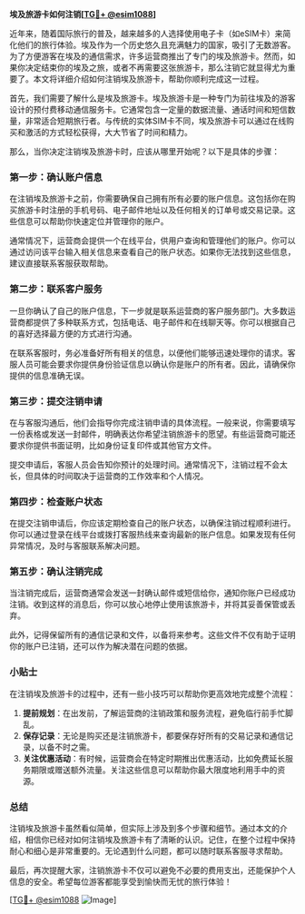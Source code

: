 **埃及旅游卡如何注销[[TG💪+ @esim1088](https://t.me/s/esim1088)]**

近年来，随着国际旅行的普及，越来越多的人选择使用电子卡（如eSIM卡）来简化他们的旅行体验。埃及作为一个历史悠久且充满魅力的国家，吸引了无数游客。为了方便游客在埃及的通信需求，许多运营商推出了专门的埃及旅游卡。然而，如果你决定结束你的埃及之旅，或者不再需要这张旅游卡，那么注销它就显得尤为重要了。本文将详细介绍如何注销埃及旅游卡，帮助你顺利完成这一过程。

首先，我们需要了解什么是埃及旅游卡。埃及旅游卡是一种专门为前往埃及的游客设计的预付费移动通信服务卡。它通常包含一定量的数据流量、通话时间和短信数量，非常适合短期旅行者。与传统的实体SIM卡不同，埃及旅游卡可以通过在线购买和激活的方式轻松获得，大大节省了时间和精力。

那么，当你决定注销埃及旅游卡时，应该从哪里开始呢？以下是具体的步骤：

### 第一步：确认账户信息

在注销埃及旅游卡之前，你需要确保自己拥有所有必要的账户信息。这包括你在购买旅游卡时注册的手机号码、电子邮件地址以及任何相关的订单号或交易记录。这些信息可以帮助你快速定位并管理你的账户。

通常情况下，运营商会提供一个在线平台，供用户查询和管理他们的账户。你可以通过访问该平台输入相关信息来查看自己的账户状态。如果你无法找到这些信息，建议直接联系客服获取帮助。

### 第二步：联系客户服务

一旦你确认了自己的账户信息，下一步就是联系运营商的客户服务部门。大多数运营商都提供了多种联系方式，包括电话、电子邮件和在线聊天等。你可以根据自己的喜好选择最方便的方式进行沟通。

在联系客服时，务必准备好所有相关的信息，以便他们能够迅速处理你的请求。客服人员可能会要求你提供身份验证信息以确认你是账户的所有者。因此，请确保你提供的信息准确无误。

### 第三步：提交注销申请

在与客服沟通后，他们会指导你完成注销申请的具体流程。一般来说，你需要填写一份表格或发送一封邮件，明确表达你希望注销旅游卡的愿望。有些运营商可能还要求你提供书面证明，比如身份证复印件或其他官方文件。

提交申请后，客服人员会告知你预计的处理时间。通常情况下，注销过程不会太长，但具体的时间取决于运营商的工作效率和个人情况。

### 第四步：检查账户状态

在提交注销申请后，你应该定期检查自己的账户状态，以确保注销过程顺利进行。你可以通过登录在线平台或拨打客服热线来查询最新的账户信息。如果发现有任何异常情况，及时与客服联系解决问题。

### 第五步：确认注销完成

当注销完成后，运营商通常会发送一封确认邮件或短信给你，通知你账户已经成功注销。收到这样的消息后，你可以放心地停止使用该旅游卡，并将其妥善保管或丢弃。

此外，记得保留所有的通信记录和文件，以备将来参考。这些文件不仅有助于证明你的账户已注销，还可以作为解决潜在问题的依据。

### 小贴士

在注销埃及旅游卡的过程中，还有一些小技巧可以帮助你更高效地完成整个流程：

1. **提前规划**：在出发前，了解运营商的注销政策和服务流程，避免临行前手忙脚乱。
2. **保存记录**：无论是购买还是注销旅游卡，都要保存好所有的交易记录和通信记录，以备不时之需。
3. **关注优惠活动**：有时候，运营商会在特定时期推出优惠活动，比如免费延长服务期限或赠送额外流量。关注这些信息可以帮助你最大限度地利用手中的资源。

### 总结

注销埃及旅游卡虽然看似简单，但实际上涉及到多个步骤和细节。通过本文的介绍，相信你已经对如何注销埃及旅游卡有了清晰的认识。记住，在整个过程中保持耐心和细心是非常重要的。无论遇到什么问题，都可以随时联系客服寻求帮助。

最后，再次提醒大家，注销旅游卡不仅可以避免不必要的费用支出，还能保护个人信息的安全。希望每位游客都能享受到愉快而无忧的旅行体验！

[[TG💪+ @esim1088](https://t.me/s/esim1088) ![Image](https://i.postimg.cc/4NQfJmqS/Snipaste-2025-05-13-00-14-12.png)]